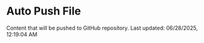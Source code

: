 # Auto Push File

Content that will be pushed to GitHub repository.
Last updated: 06/28/2025, 12:19:04 AM